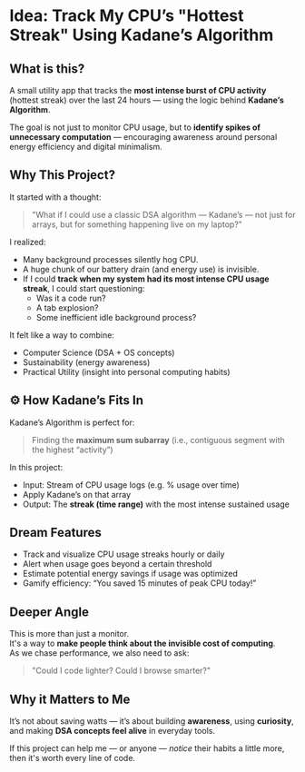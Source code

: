 #  Idea: Track My CPU’s "Hottest Streak" Using Kadane’s Algorithm

##  What is this?

A small utility app that tracks the **most intense burst of CPU activity** (hottest streak) over the last 24 hours — using the logic behind **Kadane’s Algorithm**.

The goal is not just to monitor CPU usage, but to **identify spikes of unnecessary computation** — encouraging awareness around personal energy efficiency and digital minimalism.

##  Why This Project?

It started with a thought:
> "What if I could use a classic DSA algorithm — Kadane’s — not just for arrays, but for something happening live on my laptop?"

I realized:
- Many background processes silently hog CPU.
- A huge chunk of our battery drain (and energy use) is invisible.
- If I could **track when my system had its most intense CPU usage streak**, I could start questioning:
  - Was it a code run?
  - A tab explosion?
  - Some inefficient idle background process?

It felt like a way to combine:
-  Computer Science (DSA + OS concepts)
  - Sustainability (energy awareness)
-  Practical Utility (insight into personal computing habits)

## ⚙ How Kadane’s Fits In

Kadane’s Algorithm is perfect for:
> Finding the **maximum sum subarray** (i.e., contiguous segment with the highest “activity”)

In this project:
- Input: Stream of CPU usage logs (e.g. % usage over time)
- Apply Kadane’s on that array
- Output: The **streak (time range)** with the most intense sustained usage

##  Dream Features
- Track and visualize CPU usage streaks hourly or daily
- Alert when usage goes beyond a certain threshold
- Estimate potential energy savings if usage was optimized
- Gamify efficiency: “You saved 15 minutes of peak CPU today!”

##  Deeper Angle

This is more than just a monitor.  
It's a way to **make people think about the invisible cost of computing**.  
As we chase performance, we also need to ask:
> "Could I code lighter? Could I browse smarter?"

##  Why it Matters to Me

It’s not about saving watts — it’s about building **awareness**, using **curiosity**, and making **DSA concepts feel alive** in everyday tools.

If this project can help me — or anyone — *notice* their habits a little more, then it's worth every line of code.

